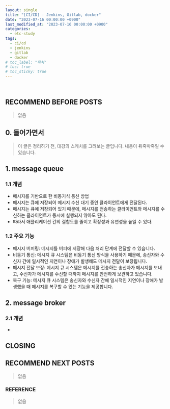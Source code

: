 ```yaml
---
layout: single
title: "[CI/CD] - Jenkins, Gitlab, docker"
date: "2023-07-16 00:00:00 +0900"
last_modified_at: "2023-07-16 00:00:00 +0900"
categories:
  - etc-study
tags:
  - ci/cd
  - jenkins
  - gitlab
  - docker
# toc_label: "목차"
# toc: true
# toc_sticky: true
---
```


<br/>

## RECOMMEND BEFORE POSTS

> 없음

## 0. 들어가면서

> 이 글은 정리하기 전, 대강의 스케치를 그려보는 글입니다. 내용이 뒤죽박죽일 수 있습니다.

## 1. message queue

### 1.1 개념

- 메시지를 기반으로 한 비동기식 통신 방법
- 메시지는 큐에 저장되어 메시지 수신 대기 중인 클라이언트에게 전달된다.
- 메시지는 큐에 저장되어 있기 때문에, 메시지를 전송하는 클라이언트와 메시지를 수신하는 클라이언트가 동시에 실행되지 않아도 된다.
- 따라서 애플리케이션 간의 결합도를 줄이고 확장성과 유연성을 높일 수 있다.

### 1.2 주요 기능

- 메시지 버퍼링: 메시지를 버퍼에 저장해 다음 처리 단계에 전달할 수 있습니다.
- 비동기 통신: 메시지 큐 시스템은 비동기 통신 방식을 사용하기 때문에, 송신자와 수신자 간에 일시적인 지연이나 장애가 발생해도 메시지 전달이 보장됩니다.
- 메시지 전달 보장: 메시지 큐 시스템은 메시지를 전송하는 송신자가 메시지를 보내고, 수신자가 메시지를 수신할 때까지 메시지를 안전하게 보관하고 있습니다.
- 복구 기능: 메시지 큐 시스템은 송신자와 수신자 간에 일시적인 지연이나 장애가 발생했을 때 메시지를 복구할 수 있는 기능을 제공합니다.

## 2. message broker

### 2.1 개념
-

## CLOSING

>

## RECOMMEND NEXT POSTS

> 없음

### REFERENCE

> 없음
